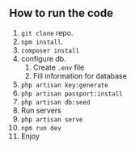 ## How to run the code

1. `git clone` repo.
2. `npm install`.
3. `composer install`
4. configure db.
    1. Create `.env` file
    2. Fill information for database
5. `php artisan key:generate`
6. `php artisan passport:install`
7. `php artisan db:seed`
8. Run servers
9. `php artisan serve`
10. `npm run dev`
11. Enjoy
